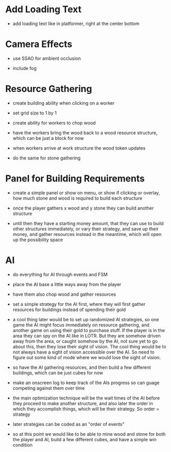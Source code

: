 # Add Loading Text

* add loading text like in platformer, right at the center bottom

# Camera Effects

* use SSAO for ambient occlusion

* include fog


# Resource Gathering

* create building ability when clicking on a worker

* set grid size to 1 by 1 

* create ability for workers to chop wood

* have the workers bring the wood back to a wood resource structure, which can be just a block for now

* when workers arrive at work structure the wood token updates

* do the same for stone gathering


# Panel for Building Requirements

* create a simple panel or show on menu, or show if clicking or overlay, how much stone and wood is required to build each structure

* once the player gathers x wood and y stone they can build another structure

* until then they have a starting money amount, that they can use to build other structures immediately, or vary their strategy,
and save up their money, and gather resources instead in the meantime, which will open up the possibility space


# AI

* do everything for AI through events and FSM

* place the AI base a little ways away from the player

* have them also chop wood and gather resources

* set a simple strategy for the AI first, where they will first gather resources for buildings instead of spending their gold

* a cool thing later would be to set up randomized AI strategies, so one game the AI might focus immediately on resource gathering, and another game on using their gold to purchase stuff. If the player is in the area they can spy on the AI like in LOTR. But they are somehow driven away from the area, or caught somehow by the AI, not sure yet to go about this, then they lose their sight of vision. The cool thing would be to not always have a sight of vision accessible over the AI. So need to figure out some kind of mode where we would lose the sight of vision.

* so have the AI gathering resources, and then build a few different buildings, which can be just cubes for now

* make an onscreen log to keep track of the AIs progress so can guage competing against them over time

* the main optimization technique will be the wait times of the AI before they proceed to make another structure, and also later the order in which they accomplish things, which will be their strategy. So order = strategy

* later strategies can be coded as an "order of events"

* so at this point we would like to be able to mine wood and stone for both the player and AI, build a few different cubes, and have a simple win condition 
